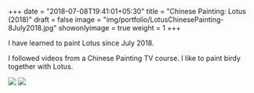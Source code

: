 +++
date = "2018-07-08T19:41:01+05:30"
title = "Chinese Painting: Lotus (2018)"
draft = false
image = "img/portfolio/LotusChinesePainting-8July2018.jpg"
showonlyimage = true
weight = 1
+++

I have learned to paint Lotus since July 2018. 

<!--more-->

I followed videos from a Chinese Painting TV course. I like to paint birdy together with Lotus.


![](/img/portfolio/LotusChinesePainting-8July2018.jpg)
![](/img/portfolio/LotusChinesePainting-1July2018.jpg)